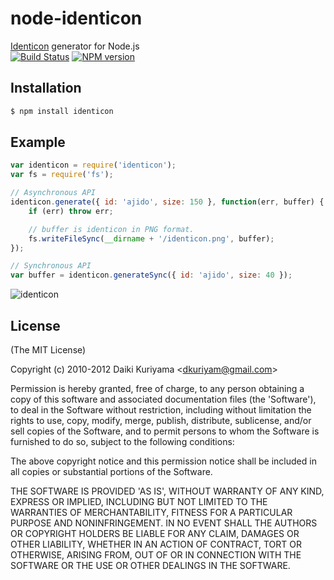 # node-identicon

[Identicon](https://github.com/donpark/identicon) generator for Node.js  
[![Build Status](https://travis-ci.org/Ajido/node-identicon.svg?branch=master)](https://travis-ci.org/Ajido/node-identicon)
[![NPM version](https://badge.fury.io/js/identicon.svg)](http://badge.fury.io/js/identicon)

## Installation

```bash
$ npm install identicon
```

## Example

```javascript
var identicon = require('identicon');
var fs = require('fs');

// Asynchronous API
identicon.generate({ id: 'ajido', size: 150 }, function(err, buffer) {
    if (err) throw err;

    // buffer is identicon in PNG format.
    fs.writeFileSync(__dirname + '/identicon.png', buffer);
});

// Synchronous API
var buffer = identicon.generateSync({ id: 'ajido', size: 40 });
```

![identicon](https://lh3.googleusercontent.com/-7UnAKWoGK8M/UMOSN2z5vII/AAAAAAA6oSE/GNi39ESzkWE/s150/identicon.png)

## License

(The MIT License)

Copyright (c) 2010-2012 Daiki Kuriyama &lt;dkuriyam@gmail.com&gt;

Permission is hereby granted, free of charge, to any person obtaining
a copy of this software and associated documentation files (the
'Software'), to deal in the Software without restriction, including
without limitation the rights to use, copy, modify, merge, publish,
distribute, sublicense, and/or sell copies of the Software, and to
permit persons to whom the Software is furnished to do so, subject to
the following conditions:

The above copyright notice and this permission notice shall be
included in all copies or substantial portions of the Software.

THE SOFTWARE IS PROVIDED 'AS IS', WITHOUT WARRANTY OF ANY KIND,
EXPRESS OR IMPLIED, INCLUDING BUT NOT LIMITED TO THE WARRANTIES OF
MERCHANTABILITY, FITNESS FOR A PARTICULAR PURPOSE AND NONINFRINGEMENT.
IN NO EVENT SHALL THE AUTHORS OR COPYRIGHT HOLDERS BE LIABLE FOR ANY
CLAIM, DAMAGES OR OTHER LIABILITY, WHETHER IN AN ACTION OF CONTRACT,
TORT OR OTHERWISE, ARISING FROM, OUT OF OR IN CONNECTION WITH THE
SOFTWARE OR THE USE OR OTHER DEALINGS IN THE SOFTWARE.

